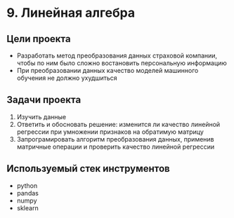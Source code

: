 # 9. Линейная алгебра

## Цели проекта

- Разработать метод преобразования данных страховой компании, чтобы по ним было сложно востановить персональную информацию
- При преобразовании данных качество моделей машинного обучения не должно ухудшиться

## Задачи проекта

1) Изучить данные
2) Ответить и обосновать решение: изменится ли качество линейной регрессии при умножении признаков на обратимую матрицу
3) Запрограмировать алгоритм преобразования данных, применив матричные операции и проверить качество линейной регрессии

## Используемый стек инструментов

- python
- pandas
- numpy
- sklearn
